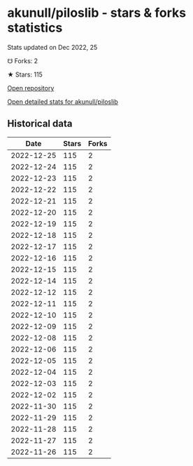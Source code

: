 # akunull/piloslib - stars & forks statistics

Stats updated on Dec 2022, 25

☋ Forks: 2

★ Stars: 115

[Open repository](https://github.com/akunull/piloslib)

[Open detailed stats for akunull/piloslib](https://reviewgithub.com/rep/akunull/piloslib)

## Historical data
| Date | Stars | Forks |
|------|-------|-------|
| 2022-12-25 | 115 | 2 | 
| 2022-12-24 | 115 | 2 | 
| 2022-12-23 | 115 | 2 | 
| 2022-12-22 | 115 | 2 | 
| 2022-12-21 | 115 | 2 | 
| 2022-12-20 | 115 | 2 | 
| 2022-12-19 | 115 | 2 | 
| 2022-12-18 | 115 | 2 | 
| 2022-12-17 | 115 | 2 | 
| 2022-12-16 | 115 | 2 | 
| 2022-12-15 | 115 | 2 | 
| 2022-12-14 | 115 | 2 | 
| 2022-12-12 | 115 | 2 | 
| 2022-12-11 | 115 | 2 | 
| 2022-12-10 | 115 | 2 | 
| 2022-12-09 | 115 | 2 | 
| 2022-12-08 | 115 | 2 | 
| 2022-12-06 | 115 | 2 | 
| 2022-12-05 | 115 | 2 | 
| 2022-12-04 | 115 | 2 | 
| 2022-12-03 | 115 | 2 | 
| 2022-12-02 | 115 | 2 | 
| 2022-11-30 | 115 | 2 | 
| 2022-11-29 | 115 | 2 | 
| 2022-11-28 | 115 | 2 | 
| 2022-11-27 | 115 | 2 | 
| 2022-11-26 | 115 | 2 | 

